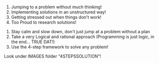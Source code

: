 <!-- How to fail at solving problems! -->

<!-- THE WRONG APPROACH -->

1. Jumping to a problem without much thinking!
2. Implementing solutions in an unstructured way!
3. Getting stressed out when things don't work!
4. Too Proud to research solutions!

<!-- The CORRECT APPROACH -->

1. Stay calm and slow down, don't just jump at a problem without a plan
2. Take a very Logical and rational approach (Programming is just logic, in the end... TRUE DAT!)
3. Use the 4-step framework to solve any problem!

Look under IMAGES folder "4STEPSSOLUTION"!
